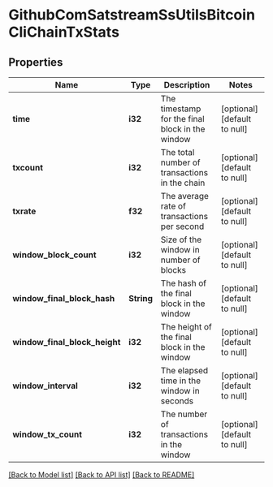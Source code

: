 # GithubComSatstreamSsUtilsBitcoinCliChainTxStats

## Properties
Name | Type | Description | Notes
------------ | ------------- | ------------- | -------------
**time** | **i32** | The timestamp for the final block in the window | [optional] [default to null]
**txcount** | **i32** | The total number of transactions in the chain | [optional] [default to null]
**txrate** | **f32** | The average rate of transactions per second | [optional] [default to null]
**window_block_count** | **i32** | Size of the window in number of blocks | [optional] [default to null]
**window_final_block_hash** | **String** | The hash of the final block in the window | [optional] [default to null]
**window_final_block_height** | **i32** | The height of the final block in the window | [optional] [default to null]
**window_interval** | **i32** | The elapsed time in the window in seconds | [optional] [default to null]
**window_tx_count** | **i32** | The number of transactions in the window | [optional] [default to null]

[[Back to Model list]](../README.md#documentation-for-models) [[Back to API list]](../README.md#documentation-for-api-endpoints) [[Back to README]](../README.md)


